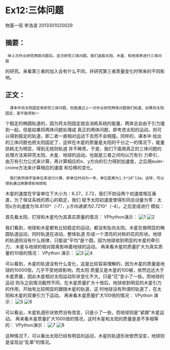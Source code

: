 # Ex12:三体问题
物基一班  李浩波  2013301020029
## 摘要：
     继上次作业研究两体问题后，这次研究三体问题。我们选取太阳、木星、和地球来进行三体问题
 的研究。来看第三者的加入会有什么不同，并研究第三者质量变化时带来的不同影响。
## 正文：
      课本中将太阳固定来研究三体问题，但是通过上一次作业研究两体问题我们知道，如果将太阳固定，是不能得到一
  个稳定的椭圆轨道的，因为将太阳固定就会消耗系统的能量，两体总会由于引力撞到一起，但是如果将两体问题处理成
  真正的两体问题，即考虑太阳的运动，则可以得到稳定的轨道，即二者一直相对运动下去而不会相撞。同样的，课本中
  给出的三体问题也把太阳固定了，这样在木星的质量是太阳的千分之一的情况下，能量损耗尤为明显，得到无规则轨道
  并不稀奇。于是，我们下面用真正的三体问题的处理方法来研究太阳、木星、地球的运动。也就是三者之间均以万有引
  力牵引，由万有引力公式来计算，再计算相应的x、y方向的引力得到加速度，之后用euler-crome方法来计算相应的速度
  和位移的变化。
      
      我们依然用宇宙单位来进行计算，即单位时间为一年，单位距离为1.5*10^11m。这样，可以得到通过换算得到地球和
  木星的速度在宇宙单位下大小为：6.27，2.72，我们不妨设两个初速度相互垂直，为了保证系统的质心的稳定，我们
  赋予太阳初速度使得形同总动量为零：太阳x方向速度为18.81*10^（-7），y方向速度为2.72*10^（-4）。之后变成进行
  模拟：
  
  首先看太阳、打球和木星均为其真实质量的情况：
  VPhython演示：
![1](http://7xrn0b.com1.z0.glb.clouddn.com/m=1m.gif)
![2](http://7xrn0b.com1.z0.glb.clouddn.com/mmlittle.png)

我们看到，地球和木星都有比较稳定的运动，都没有坠向太阳。木星在做明显的椭圆轨道运动，同时轨道在进动，整体轨道
形成一个漂亮的对称的花的形状。地球的轨道则没有什么规律，只能说“平均”是个圆，因为地球收到明显的木星的牵引力，
木星与地球的相对距离影响着地球的运动。
再来看木星的质量扩大为真实质量的10倍的情况：
VPython 演示：
![3](http://7xrn0b.com1.z0.glb.clouddn.com/m=10mj.gif)
![4](http://7xrn0b.com1.z0.glb.clouddn.com/m=10mj.png)

可以看到，木星的轨道没有什么变化，这是比较容易理解的，因为木星的质量是地球的10000倍，几乎不受地球影响，而太阳
质量又是木星的100被，依然远远大于木星质量，因此木星相对太阳运动形状变化不大，只是“花”变小了一些。而地球的运动
则与之前情况截然不同，在木星质量扩大十倍后，地球收到明显的木星引力的作用，开始有比较明显的跟随木星的轨道，这
时地球没有所谓的轨道了，在太阳和木星的双重引力下运动。
再来看木星质量扩大100倍的情况：
VPython 演示：
![5](http://7xrn0b.com1.z0.glb.clouddn.com/m=100mj.gif)
![6](http://7xrn0b.com1.z0.glb.clouddn.com/m=100mj.png)

可以看出，木星轨道形状依然没有改变，只是小了一些，而地球则是“紧跟”木星运动。
再来看木星质量扩大1000倍的情况，这时木星和太阳的质量是差不多相等的：
VPython演示：
![7](http://7xrn0b.com1.z0.glb.clouddn.com/m=1000mj.gif)
![8](http://7xrn0b.com1.z0.glb.clouddn.com/m=1000mj.png)

这种情况下，可以看出太阳已经有明显的运动，木星的轨道形状依然没变，地球则是呈现出“乱窜”的情况。








